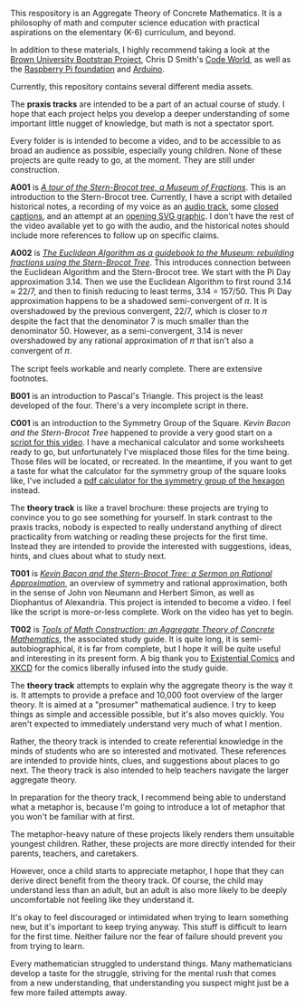 This respository is an Aggregate Theory of Concrete Mathematics. It is a philosophy of math and computer science education with practical aspirations on the elementary (K-6) curriculum, and beyond.

In addition to these materials, I highly recommend taking a look at the [Brown University Bootstrap Project](https://bootstrapworld.org/), Chris D Smith's [Code World](https://code.world), as well as the [Raspberry Pi foundation](https://www.raspberrypi.org/) and [Arduino](https://arduino.cc).

Currently, this repository contains several different media assets.

The **praxis tracks** are intended to be a part of an actual course of study.  I hope that each project helps you develop a deeper understanding of some important little nugget of knowledge, but math is not a spectator sport.

Every folder is is intended to become a video, and to be accessible to as broad an audience as possible, especially young children.  None of these projects are quite ready to go, at the moment.  They are still under construction.

**A001** is [_A tour of the Stern-Brocot tree, a Museum of Fractions_](./A001_A_Tour_of_the_Museum_of_Fractions/A001_A_Tour_of_the_Stern-Brocot_tree__a_Museum_of_Fractions.md). This is an introduction to the Stern-Brocot tree. Currently, I have a script with detailed historical notes, a recording of my voice as an [audio track](A001_A_Tour_of_the_Museum_of_Fractions/A001_A_Tour_of_the_Stern-Brocot_tree__a_Museum_of_Fractions.flac), some [closed captions](A001_A_Tour_of_the_Museum_of_Fractions/A001_A_Tour_of_the_Stern-Brocot_tree__a_Museum_of_Fractions__CloseCaptions.txt), and an attempt at an [opening SVG graphic](./A001_A_Tour_of_the_Museum_of_Fractions/Museum_of_Fractions.svg).  I don't have the rest of the video available yet to go with the audio, and the historical notes should include more references to follow up on specific claims.

**A002** is [_The Euclidean Algorithm as a guidebook to the Museum: rebuilding fractions using the Stern-Brocot Tree_](./A002_The_Guidebook_to_the_Museum_of_Fractions/A002_The_Euclidean_Algorithm_as_the_Guidebook.md). This introduces connection between the Euclidean Algorithm and the Stern-Brocot tree.  We start with the Pi Day approximation 3.14.  Then we use the Euclidean Algorithm to first round 3.14 ≈ 22/7, and then to finish reducing to least terms, 3.14 = 157/50. This Pi Day approximation happens to be a shadowed semi-convergent of 𝜋.  It is overshadowed by the previous convergent, 22/7, which is closer to 𝜋 despite the fact that the denominator 7 is much smaller than the denominator 50. However, as a semi-convergent, 3.14 is never overshadowed by any rational approximation of 𝜋 that isn't also a convergent of 𝜋.


The script feels workable and nearly complete.  There are extensive footnotes.

**B001** is an introduction to Pascal's Triangle. This project is the least developed of the four. There's a very incomplete script in there.

**C001** is an introduction to the Symmetry Group of the Square.  _Kevin Bacon and the Stern-Brocot Tree_ happened to provide a very good start on a [script for this video](./C001_The_Square_Book_of_Algebra/C001_The_Symmetry_Group_of_the_Square__a_Book_of_Algebra.md).  I have a mechanical calculator and some worksheets ready to go, but unfortunately I've misplaced those files for the time being.  Those files will be located, or recreated.  In the meantime, if you want to get a taste for what the calculator for the symmetry group of the square looks like,  I've included a [pdf calculator for the symmetry group of the hexagon](./C001_The_Square_Book_of_Algebra/d6.pdf) instead.

The **theory track** is like a travel brochure: these projects are trying to convince you to go see something for yourself.  In stark contrast to the praxis tracks, nobody is expected to really understand anything of direct practicality from watching or reading these projects for the first time.  Instead they are intended to provide the interested with suggestions, ideas, hints, and clues about what to study next.

**T001** is [_Kevin Bacon and the Stern-Brocot Tree: a Sermon on Rational Approximation_](./T001_Kevin_Bacon_and_the_Stern-Brocot_Tree/a_Sermon_on_Rational_Approximation.md), an overview of symmetry and rational approximation,  both in the sense of John von Neumann and Herbert Simon, as well as Diophantus of Alexandria.  This project is intended to become a video.  I feel like the script is more-or-less complete. Work on the video has yet to begin.

**T002** is [_Tools of Math Construction: an Aggregate Theory of Concrete Mathematics_](./T002_Tools_of_Math_Construction/An_Aggregate_Theory_of_Concrete_Mathematics.md), the associated study guide.  It is quite long, it is semi-autobiographical, it is far from complete, but I hope it will be quite useful and interesting in its present form.  A big thank you to [Existential Comics](http://existentialcomics.com) and [XKCD](https://xkcd.com/) for the comics liberally infused into the study guide.

The **theory track** attempts to explain why the aggregate theory is the way it is. It attempts to provide a preface and 10,000 foot overview of the larger theory. It is aimed at a "prosumer" mathematical audience. I try to keep things as simple and accessible possible, but it's also moves quickly. You aren't expected to immediately understand very much of what I mention.

Rather, the theory track is intended to create referential knowledge in the minds of students who are so interested and motivated.  These references are intended to provide hints, clues, and suggestions about places to go next.  The theory track is also intended to help teachers navigate the larger aggregate theory.

In preparation for the theory track,  I recommend being able to understand what a metaphor is, because I'm going to introduce a lot of metaphor that you won't be familiar with at first. 

The metaphor-heavy nature of these projects likely renders them unsuitable youngest children.  Rather, these projects are more directly intended for their parents, teachers, and caretakers.  

However, once a child starts to appreciate metaphor, I hope that they can derive direct benefit from the theory track.  Of course, the child may understand less than an adult, but an adult is also more likely to be deeply uncomfortable not feeling like they understand it.

It's okay to feel discouraged or intimidated when trying to learn something new, but it's important to keep trying anyway. This stuff is difficult to learn for the first time. Neither failure nor the fear of failure should prevent you from trying to learn.

Every mathematician struggled to understand things.  Many mathematicians develop a taste for the struggle, striving for the mental rush that comes from a new understanding, that understanding you suspect might just be a few more failed attempts away.
